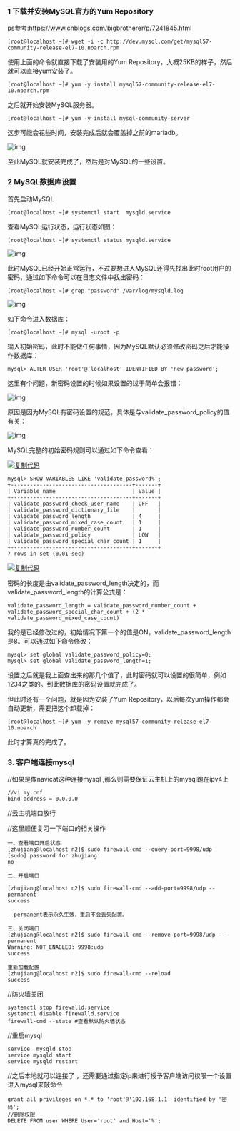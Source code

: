 ### 1 下载并安装MySQL官方的Yum Repository

 

ps参考:https://www.cnblogs.com/bigbrotherer/p/7241845.html

```
[root@localhost ~]# wget -i -c http://dev.mysql.com/get/mysql57-community-release-el7-10.noarch.rpm
```

 

  使用上面的命令就直接下载了安装用的Yum Repository，大概25KB的样子，然后就可以直接yum安装了。

 

```
[root@localhost ~]# yum -y install mysql57-community-release-el7-10.noarch.rpm
```

 

  之后就开始安装MySQL服务器。

 

```
[root@localhost ~]# yum -y install mysql-community-server
```

 

  这步可能会花些时间，安装完成后就会覆盖掉之前的mariadb。

 

![img](https://images2017.cnblogs.com/blog/1079354/201707/1079354-20170726201927328-459165254.png)

 

至此MySQL就安装完成了，然后是对MySQL的一些设置。

 

### 2 MySQL数据库设置

 

  首先启动MySQL

 

```
[root@localhost ~]# systemctl start  mysqld.service
```

 

  查看MySQL运行状态，运行状态如图：

 

```
[root@localhost ~]# systemctl status mysqld.service
```

 

![img](https://images2017.cnblogs.com/blog/1079354/201707/1079354-20170726202441687-1168874203.png)

 

  此时MySQL已经开始正常运行，不过要想进入MySQL还得先找出此时root用户的密码，通过如下命令可以在日志文件中找出密码：

 

```
[root@localhost ~]# grep "password" /var/log/mysqld.log
```

 

![img](https://images2017.cnblogs.com/blog/1079354/201707/1079354-20170726202722796-1932560887.png)

 

  如下命令进入数据库：

 

```
[root@localhost ~]# mysql -uroot -p
```

 

  输入初始密码，此时不能做任何事情，因为MySQL默认必须修改密码之后才能操作数据库：

 

```
mysql> ALTER USER 'root'@'localhost' IDENTIFIED BY 'new password';
```

 

  这里有个问题，新密码设置的时候如果设置的过于简单会报错：

 

![img](https://images2017.cnblogs.com/blog/1079354/201707/1079354-20170726203136000-1398594667.png)

 

  原因是因为MySQL有密码设置的规范，具体是与validate_password_policy的值有关：

 

 ![img](https://images2017.cnblogs.com/blog/1079354/201707/1079354-20170726203904812-1008115240.png)

 

  MySQL完整的初始密码规则可以通过如下命令查看：

 

[![复制代码](https://common.cnblogs.com/images/copycode.gif)](javascript:void(0);)

```
mysql> SHOW VARIABLES LIKE 'validate_password%';
+--------------------------------------+-------+
| Variable_name                        | Value |
+--------------------------------------+-------+
| validate_password_check_user_name    | OFF   |
| validate_password_dictionary_file    |       |
| validate_password_length             | 4     |
| validate_password_mixed_case_count   | 1     |
| validate_password_number_count       | 1     |
| validate_password_policy             | LOW   |
| validate_password_special_char_count | 1     |
+--------------------------------------+-------+
7 rows in set (0.01 sec)
```

[![复制代码](https://common.cnblogs.com/images/copycode.gif)](javascript:void(0);)

 

  密码的长度是由validate_password_length决定的，而validate_password_length的计算公式是：

 

```
validate_password_length = validate_password_number_count + validate_password_special_char_count + (2 * validate_password_mixed_case_count)
```

 

 

 

我的是已经修改过的，初始情况下第一个的值是ON，validate_password_length是8。可以通过如下命令修改：

 

```
mysql> set global validate_password_policy=0;
mysql> set global validate_password_length=1;
```

 

  设置之后就是我上面查出来的那几个值了，此时密码就可以设置的很简单，例如1234之类的。到此数据库的密码设置就完成了。

 

  但此时还有一个问题，就是因为安装了Yum Repository，以后每次yum操作都会自动更新，需要把这个卸载掉：

 

```
[root@localhost ~]# yum -y remove mysql57-community-release-el7-10.noarch
```

 

  此时才算真的完成了。





### 3. 客户端连接mysql 

//如果是像navicat这种连接mysql ,那么则需要保证云主机上的mysql跑在ipv4上 

```
//vi my.cnf
bind-address = 0.0.0.0
```



//云主机端口放行 



//这里顺便复习一下端口的相关操作 

```
一、查看端口开启状态
[zhujiang@localhost n2]$ sudo firewall-cmd --query-port=9998/udp
[sudo] password for zhujiang: 
no

二、开启端口

[zhujiang@localhost n2]$ sudo firewall-cmd --add-port=9998/udp --permanent
success

--permanent表示永久生效，重启不会丢失配置。

三、关闭端口
[zhujiang@localhost n2]$ sudo firewall-cmd --remove-port=9998/udp --permanent
Warning: NOT_ENABLED: 9998:udp
success

重新加载配置
[zhujiang@localhost n2]$ sudo firewall-cmd --reload
success
```



//防火墙关闭

```
systemctl stop firewalld.service
systemctl disable firewalld.service 
firewall-cmd --state #查看默认防火墙状态
```





//重启mysql 

```
service  mysqld stop 
service mysqld start 
service mysqld restart
```



//之后本地就可以连接了 ，还需要通过指定ip来进行授予客户端访问权限一个设置 进入mysql来敲命令

```
grant all privileges on *.* to 'root'@'192.168.1.1' identified by '密码';
//删除权限
DELETE FROM user WHERE User='root' and Host='%';
```

